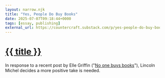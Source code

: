 ```yaml
---
layout: narrow.njk
title: "Yes, People Do Buy Books"
date: 2025-07-07T09:18:44+0000
tags: [essay, publishing]
external_url: https://countercraft.substack.com/p/yes-people-do-buy-books?ref=daniel.pizza
---
```


<h1><a href="{{ external_url }}">{{ title }}</a></h1>

In response to a recent post by Elle Griffin ("[No one buys books](https://www.elysian.press/p/no-one-buys-books?ref=daniel.pizza)"), Lincoln Michel decides a more positive take is needed.
